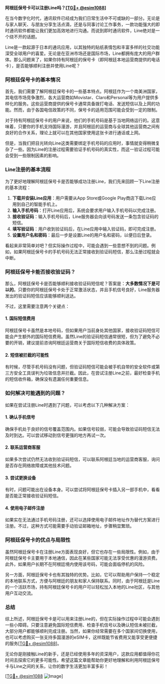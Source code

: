 **阿根廷保号卡可以注册Line吗？[[TG💪+ @esim1088](https://t.me/s/esim1088)]**

在当今数字化时代，通讯软件已经成为我们日常生活中不可或缺的一部分。无论是与家人聊天、与朋友分享生活点滴，还是与同事讨论工作事务，一款功能强大的即时通讯软件都能让我们更加高效地进行沟通。而说到即时通讯软件，Line绝对是一个绕不开的话题。

Line是一款起源于日本的通讯应用，以其独特的贴纸表情包和丰富多样的社交功能深受全球用户的喜爱。无论是在亚洲市场还是国际市场，Line都拥有庞大的用户群体。那么问题来了，如果你持有阿根廷的保号卡（即阿根廷本地运营商提供的电话卡），是否能够顺利注册并使用Line呢？

### **阿根廷保号卡的基本情况**

首先，我们需要了解阿根廷保号卡的一些基本特点。阿根廷作为一个南美洲国家，其电信市场竞争激烈，各大运营商如Movistar、Claro和Personal等为用户提供多样化的服务。这些运营商提供的保号卡通常具备拨打电话、发送短信以及上网的功能。然而，由于各国电信政策的不同，保号卡的适用范围可能会受到一定的限制。

对于持有阿根廷保号卡的用户来说，他们的手机号码是基于当地网络运行的。这意味着，只要你的手机支持国际漫游，并且阿根廷的运营商与全球其他运营商之间有良好的合作关系，理论上就可以在其他国家使用这张卡进行通话或上网。

但是，当我们把目光转向Line这类需要绑定手机号码的应用时，事情就变得稍微复杂了一些。因为Line的注册过程需要验证手机号码的真实性，而这一验证过程可能会受到一些限制因素的影响。

### **Line注册的基本流程**

为了更好地理解阿根廷保号卡是否能够成功注册Line，我们先来回顾一下Line注册的基本流程：

1. **下载并安装Line应用**：用户需要从App Store或Google Play商店下载Line应用到自己的智能手机上。
2. **输入手机号码**：打开Line应用后，系统会要求用户输入手机号码以完成注册。
3. **接收验证码**：输入手机号码后，Line服务器会向该号码发送一条包含验证码的短信。
4. **填写验证码**：用户收到验证码后，在Line应用中输入验证码，即可完成注册。
5. **设置用户名和密码**：最后一步是设置Line的用户名和密码，以便日后登录。

看起来非常简单对吧？但实际操作过程中，可能会遇到一些意想不到的问题。例如，如果阿根廷保号卡的手机号码无法正常接收到验证码短信，那么注册过程就会中断。

### **阿根廷保号卡能否接收验证码？**

那么，阿根廷保号卡是否能够顺利接收验证码短信呢？答案是：**大多数情况下是可以的**。只要你的阿根廷保号卡处于正常激活状态，并且手机信号良好，Line服务器发出的验证码短信应该能够顺利送达。

不过，这里需要注意两个关键点：

#### **1. 国际短信费用**
阿根廷保号卡虽然是本地号码，但如果用户当前身处其他国家，接收验证码短信可能会产生额外的国际短信费用。虽然Line的验证码短信通常很短，但为了避免不必要的开销，建议提前咨询阿根廷运营商关于国际短信收费的具体政策。

#### **2. 短信被拦截的可能性**
有时候，尽管手机号码没有问题，但验证码短信可能会被手机自带的安全软件或第三方安全工具误判为垃圾信息并拦截。因此，在尝试注册Line之前，最好检查手机的短信收件箱，确保没有遗漏任何重要信息。

### **如何解决可能遇到的问题？**

如果在尝试注册Line时遇到了问题，可以考虑以下几种解决方案：

#### **1. 确认手机信号**
确保手机处于良好的信号覆盖范围内。如果信号较弱，可能会导致验证码短信无法及时到达。可以尝试移动到信号更强的地方再试一次。

#### **2. 联系运营商客服**
如果多次尝试仍然无法收到验证码短信，可以联系阿根廷当地的运营商客服，询问是否存在网络故障或其他技术问题。

#### **3. 尝试更换设备**
有时，问题可能出在设备本身。可以尝试将阿根廷保号卡插入另一部手机中，看看是否能正常接收验证码短信。

#### **4. 使用电子邮件注册**
如果实在无法通过手机号码注册，还可以选择使用电子邮件地址作为替代方案进行注册。不过，这种方式可能需要手动验证邮箱地址，步骤稍显繁琐。

### **阿根廷保号卡的优点与局限性**

虽然阿根廷保号卡在注册Line方面表现良好，但它也存在一些局限性。例如，由于阿根廷保号卡主要用于本地通信，因此在某些国家可能无法享受优惠的漫游资费。此外，如果用户长期不在阿根廷境内使用该号码，可能会面临停机的风险。

另一方面，阿根廷保号卡也有其独特的优势。比如，它可以帮助用户保持一个稳定的本地联系方式，方便与阿根廷的朋友和家人保持联系。同时，由于阿根廷是Line的一个活跃市场，持有阿根廷保号卡的用户可以轻松加入本地的Line社区，与其他用户互动交流。

### **总结**

综上所述，阿根廷保号卡是可以用来注册Line的，但在实际操作过程中可能会遇到一些小障碍。只要注意避免国际短信费用、检查手机信号以及确认短信未被拦截，大部分用户都能够顺利完成注册。当然，如果你经常需要在多个国家间切换使用，也可以考虑购买一张支持多国漫游的eSIM卡，这样既能节省费用又能享受更便捷的服务[[TG💪+ @esim1088](https://t.me/s/esim1088)]。

无论你是刚接触Line的新手，还是已经使用多年的资深用户，这款应用都值得你花时间去探索它的更多可能性。希望这篇文章能帮助你更好地理解和利用阿根廷保号卡与Line之间的关系，让你的数字生活更加丰富多彩！

[[TG💪+ @esim1088](https://t.me/s/esim1088) ![Image](https://i.postimg.cc/4NQfJmqS/Snipaste-2025-05-13-00-14-12.png)]